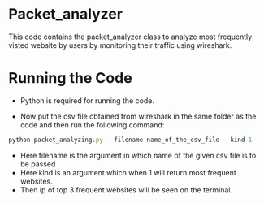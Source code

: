# Packet_analyzer
This code contains the packet_analyzer class to analyze most frequently visted website by users by monitoring their traffic using wireshark.

# Running the Code
* Python is required for running the code.

* Now put the csv file obtained from wireshark in the same folder as the code and then run the following command:
```javascript
python packet_analyzing.py --filename name_of_the_csv_file --kind 1
```
* Here filename is the argument in which name of the given csv file is to be passed
* Here kind is an argument which when 1 will return most frequent websites.
* Then ip of top 3 frequent websites will be seen on the terminal.
